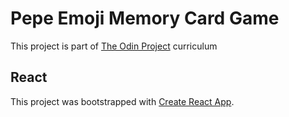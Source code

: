 # Pepe Emoji Memory Card Game

This project is part of [The Odin Project](https://theodinproject.com/) curriculum

## React

This project was bootstrapped with [Create React App](https://github.com/facebook/create-react-app).
